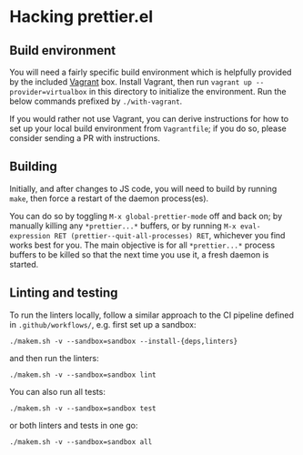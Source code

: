 # Hacking prettier.el

## Build environment

You will need a fairly specific build environment which is helpfully provided by
the included [Vagrant](https://www.vagrantup.com/) box. Install Vagrant, then
run `vagrant up --provider=virtualbox` in this directory to initialize the
environment. Run the below commands prefixed by `./with-vagrant`.

If you would rather not use Vagrant, you can derive instructions for how to set
up your local build environment from `Vagrantfile`; if you do so, please
consider sending a PR with instructions.

## Building

Initially, and after changes to JS code, you will need to build by running
`make`, then force a restart of the daemon process(es).

You can do so by toggling `M-x global-prettier-mode` off and back on; by
manually killing any `*prettier...*` buffers, or by running
`M-x eval-expression RET (prettier--quit-all-processes) RET`, whichever
you find works best for you. The main objective is for all `*prettier...*`
process buffers to be killed so that the next time you use it, a fresh daemon is
started.

## Linting and testing

To run the linters locally, follow a similar approach to the CI pipeline
defined in `.github/workflows/`, e.g. first set up a sandbox:

    ./makem.sh -v --sandbox=sandbox --install-{deps,linters}

and then run the linters:

    ./makem.sh -v --sandbox=sandbox lint

You can also run all tests:

    ./makem.sh -v --sandbox=sandbox test

or both linters and tests in one go:

    ./makem.sh -v --sandbox=sandbox all
